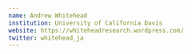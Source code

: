 ```yaml
---
name: Andrew Whitehead
institution: University of California Davis
website: https://whiteheadresearch.wordpress.com/
twitter: whitehead_ja
---
```

